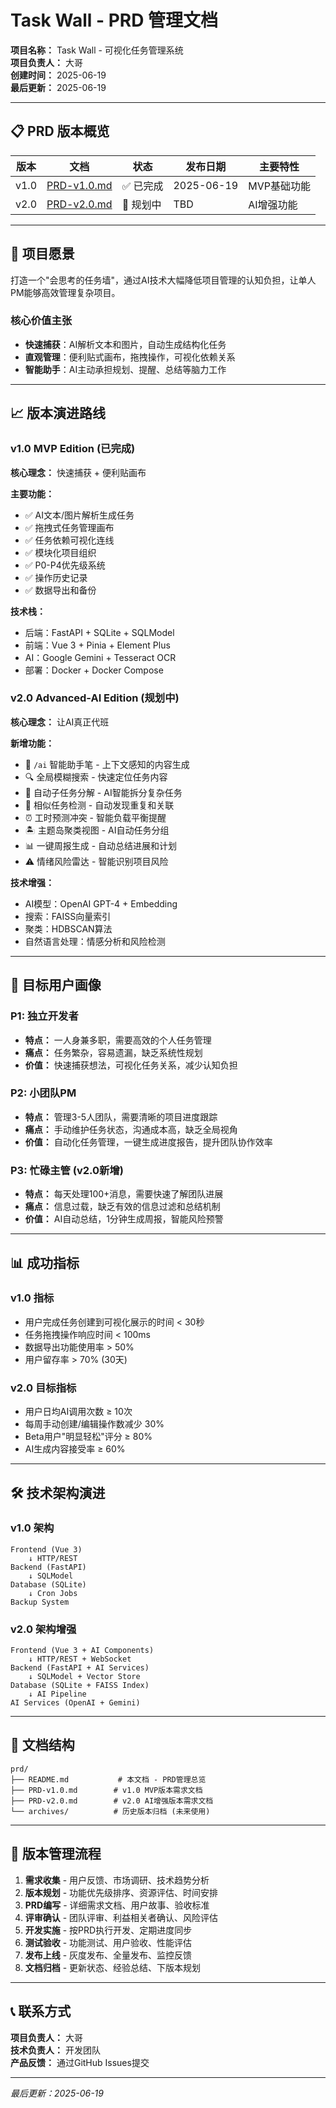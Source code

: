 # Task Wall - PRD 管理文档

**项目名称：** Task Wall - 可视化任务管理系统  
**项目负责人：** 大哥  
**创建时间：** 2025-06-19  
**最后更新：** 2025-06-19

---

## 📋 PRD 版本概览

| 版本 | 文档 | 状态 | 发布日期 | 主要特性 |
|------|------|------|----------|----------|
| v1.0 | [PRD-v1.0.md](./PRD-v1.0.md) | ✅ 已完成 | 2025-06-19 | MVP基础功能 |
| v2.0 | [PRD-v2.0.md](./PRD-v2.0.md) | 🚧 规划中 | TBD | AI增强功能 |

---

## 🎯 项目愿景

打造一个"会思考的任务墙"，通过AI技术大幅降低项目管理的认知负担，让单人PM能够高效管理复杂项目。

### 核心价值主张
- **快速捕获**：AI解析文本和图片，自动生成结构化任务
- **直观管理**：便利贴式画布，拖拽操作，可视化依赖关系
- **智能助手**：AI主动承担规划、提醒、总结等脑力工作

---

## 📈 版本演进路线

### v1.0 MVP Edition (已完成)
**核心理念：** 快速捕获 + 便利贴画布

**主要功能：**
- ✅ AI文本/图片解析生成任务
- ✅ 拖拽式任务管理画布
- ✅ 任务依赖可视化连线
- ✅ 模块化项目组织
- ✅ P0-P4优先级系统
- ✅ 操作历史记录
- ✅ 数据导出和备份

**技术栈：**
- 后端：FastAPI + SQLite + SQLModel
- 前端：Vue 3 + Pinia + Element Plus
- AI：Google Gemini + Tesseract OCR
- 部署：Docker + Docker Compose

### v2.0 Advanced-AI Edition (规划中)
**核心理念：** 让AI真正代班

**新增功能：**
- 🔄 `/ai` 智能助手笔 - 上下文感知的内容生成
- 🔍 全局模糊搜索 - 快速定位任务内容
- 🤖 自动子任务分解 - AI智能拆分复杂任务
- 🔗 相似任务检测 - 自动发现重复和关联
- ⏰ 工时预测冲突 - 智能负载平衡提醒
- 🏝️ 主题岛聚类视图 - AI自动任务分组
- 📊 一键周报生成 - 自动总结进展和计划
- ⚠️ 情绪风险雷达 - 智能识别项目风险

**技术增强：**
- AI模型：OpenAI GPT-4 + Embedding
- 搜索：FAISS向量索引
- 聚类：HDBSCAN算法
- 自然语言处理：情感分析和风险检测

---

## 🎯 目标用户画像

### P1: 独立开发者
- **特点：** 一人身兼多职，需要高效的个人任务管理
- **痛点：** 任务繁杂，容易遗漏，缺乏系统性规划
- **价值：** 快速捕获想法，可视化任务关系，减少认知负担

### P2: 小团队PM
- **特点：** 管理3-5人团队，需要清晰的项目进度跟踪
- **痛点：** 手动维护任务状态，沟通成本高，缺乏全局视角
- **价值：** 自动化任务管理，一键生成进度报告，提升团队协作效率

### P3: 忙碌主管 (v2.0新增)
- **特点：** 每天处理100+消息，需要快速了解团队进展
- **痛点：** 信息过载，缺乏有效的信息过滤和总结机制
- **价值：** AI自动总结，1分钟生成周报，智能风险预警

---

## 📊 成功指标

### v1.0 指标
- 用户完成任务创建到可视化展示的时间 < 30秒
- 任务拖拽操作响应时间 < 100ms
- 数据导出功能使用率 > 50%
- 用户留存率 > 70% (30天)

### v2.0 目标指标
- 用户日均AI调用次数 ≥ 10次
- 每周手动创建/编辑操作数减少 30%
- Beta用户"明显轻松"评分 ≥ 80%
- AI生成内容接受率 ≥ 60%

---

## 🛠️ 技术架构演进

### v1.0 架构
```
Frontend (Vue 3)
    ↓ HTTP/REST
Backend (FastAPI)
    ↓ SQLModel
Database (SQLite)
    ↓ Cron Jobs
Backup System
```

### v2.0 架构增强
```
Frontend (Vue 3 + AI Components)
    ↓ HTTP/REST + WebSocket
Backend (FastAPI + AI Services)
    ↓ SQLModel + Vector Store
Database (SQLite + FAISS Index)
    ↓ AI Pipeline
AI Services (OpenAI + Gemini)
```

---

## 📝 文档结构

```
prd/
├── README.md           # 本文档 - PRD管理总览
├── PRD-v1.0.md        # v1.0 MVP版本需求文档
├── PRD-v2.0.md        # v2.0 AI增强版本需求文档
└── archives/          # 历史版本归档 (未来使用)
```

---

## 🔄 版本管理流程

1. **需求收集** - 用户反馈、市场调研、技术趋势分析
2. **版本规划** - 功能优先级排序、资源评估、时间安排
3. **PRD编写** - 详细需求文档、用户故事、验收标准
4. **评审确认** - 团队评审、利益相关者确认、风险评估
5. **开发实施** - 按PRD执行开发、定期进度同步
6. **测试验收** - 功能测试、用户验收、性能评估
7. **发布上线** - 灰度发布、全量发布、监控反馈
8. **文档归档** - 更新状态、经验总结、下版本规划

---

## 📞 联系方式

**项目负责人：** 大哥  
**技术负责人：** 开发团队  
**产品反馈：** 通过GitHub Issues提交

---

*最后更新：2025-06-19* 